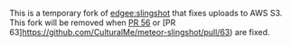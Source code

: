 This is a temporary fork of
[edgee:slingshot](https://github.com/CulturalMe/meteor-slingshot) that
fixes uploads to AWS S3. This fork will be removed when [PR 56](https://github.com/CulturalMe/meteor-slingshot/pull/56) or [PR 63]https://github.com/CulturalMe/meteor-slingshot/pull/63) are fixed.
